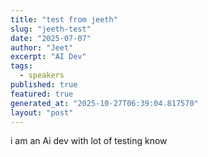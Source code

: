 ```yaml
---
title: "test from jeeth"
slug: "jeeth-test"
date: "2025-07-07"
author: "Jeet"
excerpt: "AI Dev"
tags:
  - speakers
published: true
featured: true
generated_at: "2025-10-27T06:39:04.817570"
layout: "post"
---
```


i am an Ai dev with lot of testing know